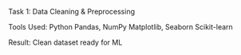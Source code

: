 Task 1: 
Data Cleaning & Preprocessing

Tools Used:
Python
Pandas, NumPy
Matplotlib, Seaborn
Scikit-learn

Result:
Clean dataset ready for ML
